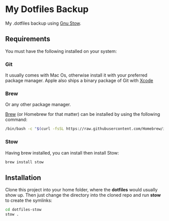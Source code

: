 # My Dotfiles Backup

My .dotfiles backup using [Gnu Stow](https://www.gnu.org/software/stow/).

## Requirements

You must have the following installed on your system:

### Git

It usually comes with Mac Os, otherwise install it with your preferred package manager. Apple also ships a binary package of Git with [Xcode](https://developer.apple.com/xcode/)

### Brew

Or any other package manager.

[Brew](https://brew.sh/) (or Homebrew for that matter) can be installed by using the following command:

```bash
/bin/bash -c "$(curl -fsSL https://raw.githubusercontent.com/Homebrew/install/HEAD/install.sh)"
```

### Stow

Having brew installed, you can install then install Stow:

```bash
brew install stow
```

## Installation

Clone this project into your home folder, where the **dotfiles** would usually show up.
Then just change the directory into the cloned repo and run **stow** to create the symlinks:

```bash
cd dotfiles-stow
stow .
```
